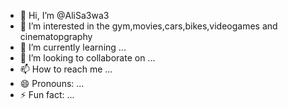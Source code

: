 - 👋 Hi, I’m @AliSa3wa3
- 👀 I’m interested in the gym,movies,cars,bikes,videogames and cinematopgraphy
- 🌱 I’m currently learning ...
- 💞️ I’m looking to collaborate on ...
- 📫 How to reach me ...
- 😄 Pronouns: ...
- ⚡ Fun fact: ...

<!---
AliSa3wa3/AliSa3wa3 is a ✨ special ✨ repository because its `README.md` (this file) appears on your GitHub profile.
You can click the Preview link to take a look at your changes.
--->
